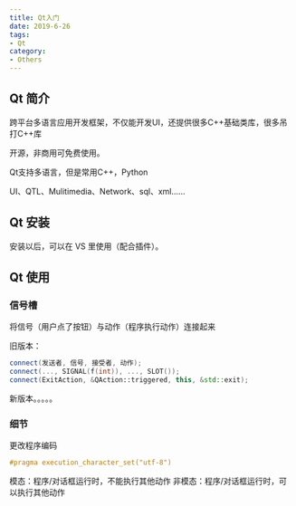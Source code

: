 ```yaml
---
title: Qt入门
date: 2019-6-26
tags:
- Qt
category:
- Others
---
```


## Qt 简介

跨平台多语言应用开发框架，不仅能开发UI，还提供很多C++基础类库，很多吊打C++库

开源，非商用可免费使用。

Qt支持多语言，但是常用C++，Python

UI、QTL、Mulitimedia、Network、sql、xml......

## Qt 安装

安装以后，可以在 VS 里使用（配合插件）。

## Qt 使用

### 信号槽

将信号（用户点了按钮）与动作（程序执行动作）连接起来

旧版本：

```c++
connect(发送者, 信号, 接受者, 动作);
connect(..., SIGNAL(f(int)), ..., SLOT());
connect(ExitAction, &QAction::triggered, this, &std::exit);
```

新版本。。。。。

### 细节

更改程序编码

```c++
#pragma execution_character_set("utf-8")
```

模态：程序/对话框运行时，不能执行其他动作
非模态：程序/对话框运行时，可以执行其他动作
